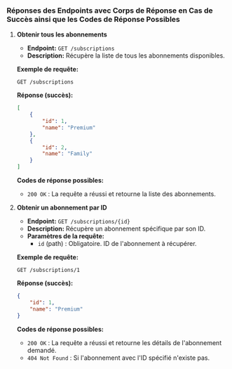 ### Réponses des Endpoints avec Corps de Réponse en Cas de Succès ainsi que les Codes de Réponse Possibles


1. **Obtenir tous les abonnements**
   - **Endpoint:** `GET /subscriptions`
   - **Description:** Récupère la liste de tous les abonnements disponibles.

   **Exemple de requête:**
   ```
   GET /subscriptions
   ```

   **Réponse (succès):**
   ```json
   [
       {
           "id": 1,
           "name": "Premium"
       },
       {
           "id": 2,
           "name": "Family"
       }
   ]
   ```

   **Codes de réponse possibles:**
   - `200 OK` : La requête a réussi et retourne la liste des abonnements.

2. **Obtenir un abonnement par ID**
   - **Endpoint:** `GET /subscriptions/{id}`
   - **Description:** Récupère un abonnement spécifique par son ID.
   - **Paramètres de la requête:**
     - `id` (path) : Obligatoire. ID de l'abonnement à récupérer.

   **Exemple de requête:**
   ```
   GET /subscriptions/1
   ```

   **Réponse (succès):**
   ```json
   {
       "id": 1,
       "name": "Premium"
   }
   ```

   **Codes de réponse possibles:**
   - `200 OK` : La requête a réussi et retourne les détails de l'abonnement demandé.
   - `404 Not Found` : Si l'abonnement avec l'ID spécifié n'existe pas.